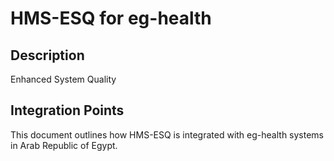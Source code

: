 # HMS-ESQ for eg-health

## Description

Enhanced System Quality

## Integration Points

This document outlines how HMS-ESQ is integrated with eg-health systems in Arab Republic of Egypt.
